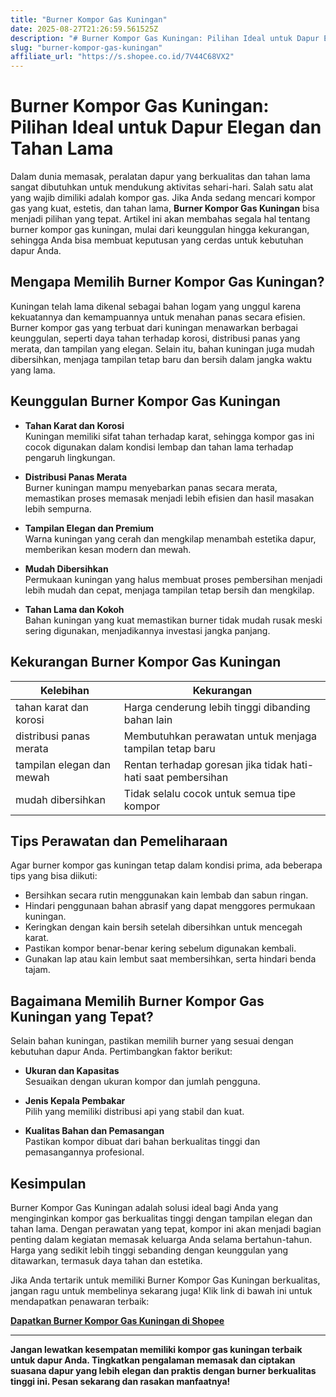 ```yaml
---
title: "Burner Kompor Gas Kuningan"
date: 2025-08-27T21:26:59.561525Z
description: "# Burner Kompor Gas Kuningan: Pilihan Ideal untuk Dapur Elegan dan Tahan Lama..."
slug: "burner-kompor-gas-kuningan"
affiliate_url: "https://s.shopee.co.id/7V44C68VX2"
---
```

# Burner Kompor Gas Kuningan: Pilihan Ideal untuk Dapur Elegan dan Tahan Lama

Dalam dunia memasak, peralatan dapur yang berkualitas dan tahan lama sangat dibutuhkan untuk mendukung aktivitas sehari-hari. Salah satu alat yang wajib dimiliki adalah kompor gas. Jika Anda sedang mencari kompor gas yang kuat, estetis, dan tahan lama, **Burner Kompor Gas Kuningan** bisa menjadi pilihan yang tepat. Artikel ini akan membahas segala hal tentang burner kompor gas kuningan, mulai dari keunggulan hingga kekurangan, sehingga Anda bisa membuat keputusan yang cerdas untuk kebutuhan dapur Anda.

## Mengapa Memilih Burner Kompor Gas Kuningan?

Kuningan telah lama dikenal sebagai bahan logam yang unggul karena kekuatannya dan kemampuannya untuk menahan panas secara efisien. Burner kompor gas yang terbuat dari kuningan menawarkan berbagai keunggulan, seperti daya tahan terhadap korosi, distribusi panas yang merata, dan tampilan yang elegan. Selain itu, bahan kuningan juga mudah dibersihkan, menjaga tampilan tetap baru dan bersih dalam jangka waktu yang lama.

## Keunggulan Burner Kompor Gas Kuningan

- **Tahan Karat dan Korosi**  
  Kuningan memiliki sifat tahan terhadap karat, sehingga kompor gas ini cocok digunakan dalam kondisi lembap dan tahan lama terhadap pengaruh lingkungan.

- **Distribusi Panas Merata**  
  Burner kuningan mampu menyebarkan panas secara merata, memastikan proses memasak menjadi lebih efisien dan hasil masakan lebih sempurna.

- **Tampilan Elegan dan Premium**  
  Warna kuningan yang cerah dan mengkilap menambah estetika dapur, memberikan kesan modern dan mewah.

- **Mudah Dibersihkan**  
  Permukaan kuningan yang halus membuat proses pembersihan menjadi lebih mudah dan cepat, menjaga tampilan tetap bersih dan mengkilap.

- **Tahan Lama dan Kokoh**  
  Bahan kuningan yang kuat memastikan burner tidak mudah rusak meski sering digunakan, menjadikannya investasi jangka panjang.

## Kekurangan Burner Kompor Gas Kuningan

| Kelebihan | Kekurangan |
|------------|--------------|
| tahan karat dan korosi | Harga cenderung lebih tinggi dibanding bahan lain |
| distribusi panas merata | Membutuhkan perawatan untuk menjaga tampilan tetap baru |
| tampilan elegan dan mewah | Rentan terhadap goresan jika tidak hati-hati saat pembersihan |
| mudah dibersihkan | Tidak selalu cocok untuk semua tipe kompor |

## Tips Perawatan dan Pemeliharaan

Agar burner kompor gas kuningan tetap dalam kondisi prima, ada beberapa tips yang bisa diikuti:

- Bersihkan secara rutin menggunakan kain lembab dan sabun ringan.
- Hindari penggunaan bahan abrasif yang dapat menggores permukaan kuningan.
- Keringkan dengan kain bersih setelah dibersihkan untuk mencegah karat.
- Pastikan kompor benar-benar kering sebelum digunakan kembali.
- Gunakan lap atau kain lembut saat membersihkan, serta hindari benda tajam.

## Bagaimana Memilih Burner Kompor Gas Kuningan yang Tepat?

Selain bahan kuningan, pastikan memilih burner yang sesuai dengan kebutuhan dapur Anda. Pertimbangkan faktor berikut:

- **Ukuran dan Kapasitas**  
  Sesuaikan dengan ukuran kompor dan jumlah pengguna.

- **Jenis Kepala Pembakar**  
  Pilih yang memiliki distribusi api yang stabil dan kuat.

- **Kualitas Bahan dan Pemasangan**  
  Pastikan kompor dibuat dari bahan berkualitas tinggi dan pemasangannya profesional.

## Kesimpulan

Burner Kompor Gas Kuningan adalah solusi ideal bagi Anda yang menginginkan kompor gas berkualitas tinggi dengan tampilan elegan dan tahan lama. Dengan perawatan yang tepat, kompor ini akan menjadi bagian penting dalam kegiatan memasak keluarga Anda selama bertahun-tahun. Harga yang sedikit lebih tinggi sebanding dengan keunggulan yang ditawarkan, termasuk daya tahan dan estetika.

Jika Anda tertarik untuk memiliki Burner Kompor Gas Kuningan berkualitas, jangan ragu untuk membelinya sekarang juga! Klik link di bawah ini untuk mendapatkan penawaran terbaik:

[**Dapatkan Burner Kompor Gas Kuningan di Shopee**](https://s.shopee.co.id/7V44C68VX2)

---

**Jangan lewatkan kesempatan memiliki kompor gas kuningan terbaik untuk dapur Anda. Tingkatkan pengalaman memasak dan ciptakan suasana dapur yang lebih elegan dan praktis dengan burner berkualitas tinggi ini. Pesan sekarang dan rasakan manfaatnya!**